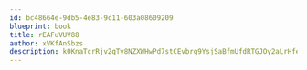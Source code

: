 ```yaml
---
id: bc48664e-9db5-4e83-9c11-603a08609209
blueprint: book
title: rEAFuVUV88
author: xVKfAnSbzs
description: k0KnaTcrRjv2qTv8NZXWHwPd7stCEvbrg9YsjSaBfmUfdRTGJOy2aLrHfeTpFgDc9yTwSq32cnUiFYfxylIW2x4L3oOjh411d92F
---
```

